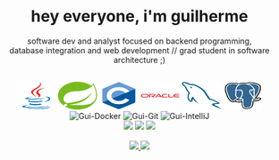 <div align="center">
  <h1>hey everyone, i'm guilherme</h1>
  
  software dev and analyst focused on backend programming,<br>
  database integration and web development // grad student in software architecture ;)<br>
</div>

<div align="center">
  <br>
  <img align="justify" alt="Gui-Java" height="50" width="70" src="https://raw.githubusercontent.com/devicons/devicon/master/icons/java/java-original.svg">
  <img align="justify" alt="Gui-Spring" height="50" width="70" src="https://raw.githubusercontent.com/devicons/devicon/1119b9f84c0290e0f0b38982099a2bd027a48bf1/icons/spring/spring-original.svg">
  <img align="justify" alt="Gui-C" height="50" width="70" src="https://raw.githubusercontent.com/devicons/devicon/1119b9f84c0290e0f0b38982099a2bd027a48bf1/icons/c/c-original.svg">
  <img align="justify" alt="Gui-Oracle" height="50" width="70" src="https://raw.githubusercontent.com/devicons/devicon/1119b9f84c0290e0f0b38982099a2bd027a48bf1/icons/oracle/oracle-original.svg">
  <img align="justify" alt="Gui-Mysql" height="50" width="70" src="https://raw.githubusercontent.com/devicons/devicon/6910f0503efdd315c8f9b858234310c06e04d9c0/icons/mysql/mysql-original.svg">
  <img align="justify" alt="Gui-Postgresql" height="50" width="70" src="https://raw.githubusercontent.com/devicons/devicon/6910f0503efdd315c8f9b858234310c06e04d9c0/icons/postgresql/postgresql-original.svg">
  <br>
  <img align="justify" alt="Gui-Docker" height="50" width="70" src="https://cdn.jsdelivr.net/gh/devicons/devicon/icons/docker/docker-original.svg">
  <img align="justify" alt="Gui-Git" height="50" width="70" src="https://cdn.jsdelivr.net/gh/devicons/devicon/icons/git/git-original.svg">
  <img align="justify" alt="Gui-IntelliJ" height="50" width="70" src="https://cdn.jsdelivr.net/gh/devicons/devicon/icons/intellij/intellij-original.svg">
  <br>
</div>

<div align="center"> 
  <a href="https://www.linkedin.com/in/guilherme-reis-lima/" target="_blank"><img src="https://img.shields.io/badge/-LinkedIn-%230077B5?style=for-the-badge&logo=linkedin&logoColor=white" target="_blank"></a> 
  <a href = "mailto:contato.guilhermereislima@gmail.com"><img src="https://img.shields.io/badge/-Gmail-%23333?style=for-the-badge&logo=gmail&logoColor=white" target="_blank"></a>
  <a href="https://www.instagram.com/guilhermesier_/" target="_blank"><img src="https://img.shields.io/badge/-Instagram-%23E4405F?style=for-the-badge&logo=instagram&logoColor=white" target="_blank"></a>
</div>

<div align="center">
  <br>
  <a href="https://github.com/guireislima">
  <img height="150em" src="https://github-readme-stats.vercel.app/api?username=guireislima&show_icons=true&theme=cobalt&include_all_commits=true&count_private=true"/>
  <img height="150em" src="https://github-readme-stats.vercel.app/api/top-langs/?username=guireislima&layout=compact&langs_count=7&theme=cobalt"/>
</div>

